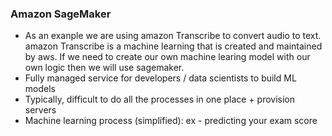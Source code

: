 ### Amazon SageMaker
- As an exanple we are using amazon Transcribe to convert audio to text. amazon Transcribe is a machine learning that is created and maintained by aws. If we need to create our own machine learing model with our own logic then we will use sagemaker.
- Fully managed service for developers / data scientists to build ML models
- Typically, difficult to do all the processes in one place + provision servers
-  Machine learning process (simplified): ex - predicting your exam score
